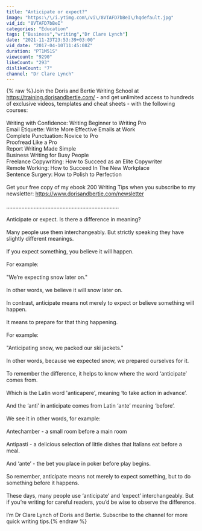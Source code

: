 ```yaml
---
title: "Anticipate or expect?"
image: "https:\/\/i.ytimg.com\/vi\/8VTAFD7bBeI\/hqdefault.jpg"
vid_id: "8VTAFD7bBeI"
categories: "Education"
tags: ["Business","writing","Dr Clare Lynch"]
date: "2021-11-23T23:53:39+03:00"
vid_date: "2017-04-10T11:45:08Z"
duration: "PT1M51S"
viewcount: "9290"
likeCount: "293"
dislikeCount: "7"
channel: "Dr Clare Lynch"
---
```

{% raw %}Join the Doris and Bertie Writing School at <a rel="nofollow" target="blank" href="https://training.dorisandbertie.com/">https://training.dorisandbertie.com/</a> - and get unlimited access to hundreds of exclusive videos, templates and cheat sheets - with the following courses: <br /><br />Writing with Confidence: Writing Beginner to Writing Pro <br />Email Etiquette: Write More Effective Emails at Work <br />Complete Punctuation: Novice to Pro <br />Proofread Like a Pro <br />Report Writing Made Simple <br />Business Writing for Busy People <br />Freelance Copywriting: How to Succeed as an Elite Copywriter <br />Remote Working: How to Succeed In The New Workplace <br />Sentence Surgery: How to Polish to Perfection <br /><br />Get your free copy of my ebook 200 Writing Tips when you subscribe to my newsletter: <a rel="nofollow" target="blank" href="https://www.dorisandbertie.com/newsletter">https://www.dorisandbertie.com/newsletter</a><br /><br />..........................................................................<br /><br />Anticipate or expect. Is there a difference in meaning?<br /><br />Many people use them interchangeably. But strictly speaking they have slightly different meanings.<br /><br />If you expect something, you believe it will happen. <br /><br />For example:<br /><br />&quot;We’re expecting snow later on.&quot;<br /><br />In other words, we believe it will snow later on.<br /><br />In contrast, anticipate means not merely to expect or believe something will happen. <br /><br />It means to prepare for that thing happening. <br /><br />For example:<br /><br />&quot;Anticipating snow, we packed our ski jackets.&quot;<br /><br />In other words, because we expected snow, we prepared ourselves for it.<br /><br />To remember the difference, it helps to know where the word ‘anticipate’ comes from.<br /><br />Which is the Latin word 'anticapere', meaning ‘to take action in advance’. <br /><br />And the ‘anti’ in anticipate comes from Latin ‘ante’ meaning ‘before’.<br /><br />We see it in other words, for example:<br /><br />Antechamber - a small room before a main room<br /><br />Antipasti - a delicious selection of little dishes that Italians eat before a meal.<br /><br />And ‘ante’ - the bet you place in poker before play begins. <br /><br />So remember, anticipate means not merely to expect something, but to do something before it happens.<br /><br />These days, many people use ‘anticipate’ and ‘expect’ interchangeably. But if you’re writing for careful readers, you’d be wise to observe the difference. <br /><br />I’m Dr Clare Lynch of Doris and Bertie. Subscribe to the channel for more quick writing tips.{% endraw %}
